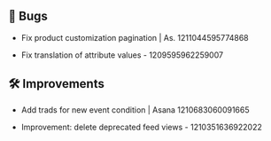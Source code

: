 ## 🐛 Bugs

- Fix product customization pagination | As. 1211044595774868

- Fix translation of attribute values - 1209595962259007


## 🛠️ Improvements

- Add trads for new event condition | Asana 1210683060091665

- Improvement: delete deprecated feed views - 1210351636922022